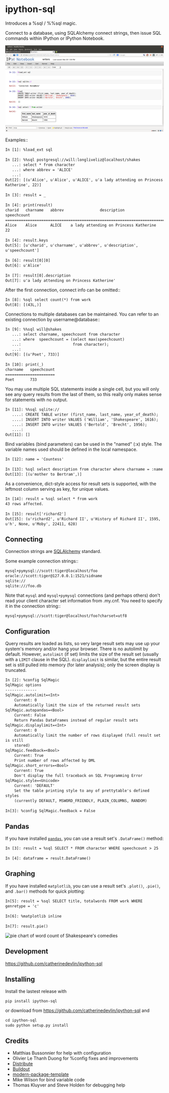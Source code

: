 ipython-sql
===========

Introduces a %sql / %%sql magic.  

Connect to a database, using SQLAlchemy connect strings, then issue SQL
commands within IPython or IPython Notebook.

<img src="examples/writers.png" width="600px" alt="ipython-sql notepad usage screenshot">

Examples::

    In [1]: %load_ext sql

    In [2]: %%sql postgresql://will:longliveliz@localhost/shakes
       ...: select * from character
       ...: where abbrev = 'ALICE'
       ...: 
    Out[2]: [(u'Alice', u'Alice', u'ALICE', u'a lady attending on Princess Katherine', 22)]
  
    In [3]: result = _
   
    In [4]: print(result)
    charid   charname   abbrev                description                 speechcount 
    =================================================================================
    Alice    Alice      ALICE    a lady attending on Princess Katherine   22         
                                                 
    In [4]: result.keys
    Out[5]: [u'charid', u'charname', u'abbrev', u'description', u'speechcount']
    
    In [6]: result[0][0]
    Out[6]: u'Alice'
    
    In [7]: result[0].description
    Out[7]: u'a lady attending on Princess Katherine'
                                                 
After the first connection, connect info can be omitted::

    In [8]: %sql select count(*) from work
    Out[8]: [(43L,)]
   
Connections to multiple databases can be maintained.  You can refer to 
an existing connection by username@database::

    In [9]: %%sql will@shakes
       ...: select charname, speechcount from character 
       ...: where  speechcount = (select max(speechcount) 
       ...:                       from character);
       ...: 
    Out[9]: [(u'Poet', 733)]
    
    In [10]: print(_)
    charname   speechcount 
    ======================
    Poet       733  
   
You may use multiple SQL statements inside a single cell, but you will
only see any query results from the last of them, so this really only
makes sense for statements with no output.

    In [11]: %%sql sqlite://
       ....: CREATE TABLE writer (first_name, last_name, year_of_death);
       ....: INSERT INTO writer VALUES ('William', 'Shakespeare', 1616);
       ....: INSERT INTO writer VALUES ('Bertold', 'Brecht', 1956);
       ....:     
    Out[11]: []   

Bind variables (bind parameters) can be used in the "named" (:x) style.
The variable names used should be defined in the local namespace.

    In [12]: name = 'Countess'

    In [13]: %sql select description from character where charname = :name
    Out[13]: [(u'mother to Bertram',)]

As a convenience, dict-style access for result sets is supported, with the
leftmost column serving as key, for unique values.

    In [14]: result = %sql select * from work
    43 rows affected.

    In [15]: result['richard2']
    Out[15]: (u'richard2', u'Richard II', u'History of Richard II', 1595, u'h', None, u'Moby', 22411, 628)

Connecting
----------

Connection strings are [SQLAlchemy](http://docs.sqlalchemy.org/en/latest/core/engines.html#database-urls) standard.

Some example connection strings::

    mysql+pymysql://scott:tiger@localhost/foo
    oracle://scott:tiger@127.0.0.1:1521/sidname
    sqlite://
    sqlite:///foo.db

Note that ``mysql`` and ``mysql+pymysql`` connections (and perhaps others)
don't read your client character set information from .my.cnf.  You need
to specify it in the connection string::

    mysql+pymysql://scott:tiger@localhost/foo?charset=utf8
    
Configuration
-------------

Query results are loaded as lists, so very large result sets may use up
your system's memory and/or hang your browser.  There is no autolimit 
by default.  However, `autolimit` (if set) limits the size of the result
set (usually with a `LIMIT` clause in the SQL).  `displaylimit` is similar,
but the entire result set is still pulled into memory (for later analysis);
only the screen display is truncated.

    In [2]: %config SqlMagic
    SqlMagic options
    --------------
    SqlMagic.autolimit=<Int>
        Current: 0
        Automatically limit the size of the returned result sets
    SqlMagic.autopandas=<Bool>
        Current: False
        Return Pandas DataFrames instead of regular result sets
    SqlMagic.displaylimit=<Int>
        Current: 0
        Automatically limit the number of rows displayed (full result set is still
        stored)
    SqlMagic.feedback=<Bool>
        Current: True
        Print number of rows affected by DML 
    SqlMagic.short_errors=<Bool>
        Current: True
        Don't display the full traceback on SQL Programming Error
    SqlMagic.style=<Unicode>
        Current: 'DEFAULT'
        Set the table printing style to any of prettytable's defined styles
        (currently DEFAULT, MSWORD_FRIENDLY, PLAIN_COLUMNS, RANDOM)
   
    In[3]: %config SqlMagic.feedback = False
    
Pandas
------

If you have installed [`pandas`](http://pandas.pydata.org), you can 
use a result set's `.DataFrame()` method:

    In [3]: result = %sql SELECT * FROM character WHERE speechcount > 25
    
    In [4]: dataframe = result.DataFrame()
    
Graphing
--------

If you have installed `matplotlib`, you can use a result set's
`.plot()`, `.pie()`, and `.bar()` methods for quick plotting:

    In[5]: result = %sql SELECT title, totalwords FROM work WHERE genretype = 'c'

    In[6]: %matplotlib inline

    In[7]: result.pie()

![pie chart of word count of Shakespeare's comedies](https://raw.github.com/catherinedevlin/ipython-sql/master/examples/wordcount.png)
    
Development
-----------

https://github.com/catherinedevlin/ipython-sql

Installing
----------

Install the lastest release with 

    pip install ipython-sql

or download from https://github.com/catherinedevlin/ipython-sql and

    cd ipython-sql
    sudo python setup.py install

Credits
-------

- Matthias Bussonnier for help with configuration
- Olivier Le Thanh Duong for %config fixes and improvements
- [Distribute](http://pypi.python.org/pypi/distribute)
- [Buildout](http://www.buildout.org/)
- [modern-package-template](http://pypi.python.org/pypi/modern-package-template)
- Mike Wilson for bind variable code
- Thomas Kluyver and Steve Holden for debugging help
